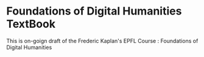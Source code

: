 # Foundations of Digital Humanities TextBook

This is on-goign draft of the Frederic Kaplan's EPFL Course : Foundations of Digital Humanities 
